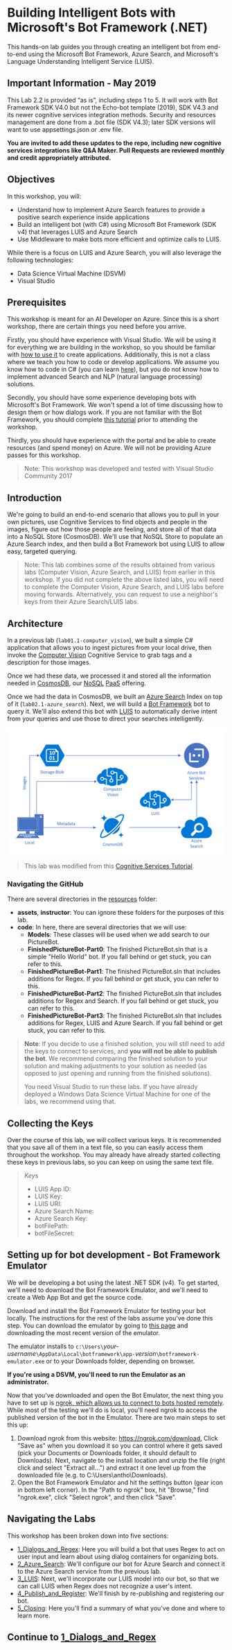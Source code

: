 # Building Intelligent Bots with Microsoft's Bot Framework (.NET)

This hands-on lab guides you through creating an intelligent bot from end-to-end using the Microsoft Bot Framework, Azure Search, and Microsoft's Language Understanding Intelligent Service (LUIS).

## Important Information - May 2019

This Lab 2.2 is provided “as is”, including steps 1 to 5. It will work with Bot Framework SDK V4.0 but not the Echo-bot template (2019), SDK V4.3 and its newer cognitive services integration methods. 
Security and resources management are done from a .bot file (SDK V4.3); later SDK versions will want to use appsettings.json or .env file. 

**You are invited to add these updates to the repo, including new cognitive services integrations like Q&A Maker. 
Pull Requests are reviewed monthly and credit appropriately attributed.**

## Objectives

In this workshop, you will:

- Understand how to implement Azure Search features to provide a positive search experience inside applications
- Build an intelligent bot (with C#) using Microsoft Bot Framework (SDK v4) that leverages LUIS and Azure Search
- Use Middleware to make bots more efficient and optimize calls to LUIS.

While there is a focus on LUIS and Azure Search, you will also leverage the following technologies:

- Data Science Virtual Machine (DSVM)
- Visual Studio

## Prerequisites

This workshop is meant for an AI Developer on Azure. Since this is a short workshop, there are certain things you need before you arrive.

Firstly, you should have experience with Visual Studio. We will be using it for everything we are building in the workshop, so you should be familiar with [how to use it](https://docs.microsoft.com/en-us/visualstudio/ide/visual-studio-ide) to create applications. Additionally, this is not a class where we teach you how to code or develop applications. We assume you know how to code in C# (you can learn [here](https://mva.microsoft.com/en-us/training-courses/c-fundamentals-for-absolute-beginners-16169?l=Lvld4EQIC_2706218949)), but you do not know how to implement advanced Search and NLP (natural language processing) solutions.

Secondly, you should have some experience developing bots with Microsoft's Bot Framework. We won't spend a lot of time discussing how to design them or how dialogs work. If you are not familiar with the Bot Framework, you should complete [this tutorial](https://docs.microsoft.com/en-us/azure/bot-service/dotnet/bot-builder-dotnet-sdk-quickstart?view=azure-bot-service-4.0) prior to attending the workshop.

Thirdly, you should have experience with the portal and be able to create resources (and spend money) on Azure. We will not be providing Azure passes for this workshop.

>Note: This workshop was developed and tested with Visual Studio Community 2017

## Introduction

We're going to build an end-to-end scenario that allows you to pull in your own pictures, use Cognitive Services to find objects and people in the images, figure out how those people are feeling, and store all of that data into a NoSQL Store (CosmosDB). We'll use that NoSQL Store to populate an Azure Search index, and then build a Bot Framework bot using LUIS to allow easy, targeted querying.

> Note: This lab combines some of the results obtained from various labs (Computer Vision, Azure Search, and LUIS) from earlier in this workshop. If you did not complete the above listed labs, you will need to complete the Computer Vision, Azure Search, and LUIS labs before moving forwards. Alternatively, you can request to use a neighbor's keys from their Azure Search/LUIS labs.

## Architecture

In a previous lab (`lab01.1-computer_vision`), we built a simple C# application that allows you to ingest pictures from your local drive, then invoke the [Computer Vision](https://www.microsoft.com/cognitive-services/en-us/computer-vision-api) Cognitive Service to grab tags and a description for those images.

Once we had these data, we processed it and stored all the information needed in [CosmosDB](https://azure.microsoft.com/en-us/services/documentdb/), our [NoSQL](https://en.wikipedia.org/wiki/NoSQL) [PaaS](https://azure.microsoft.com/en-us/overview/what-is-paas/) offering.

Once we had the data in CosmosDB, we built an [Azure Search](https://azure.microsoft.com/en-us/services/search/) Index on top of it (`lab02.1-azure_search`). Next, we will build a [Bot Framework](https://dev.botframework.com/) bot to query it. We'll also extend this bot with [LUIS](https://www.microsoft.com/cognitive-services/en-us/language-understanding-intelligent-service-luis) to automatically derive intent from your queries and use those to direct your searches intelligently.

![Architecture Diagram](./resources/assets/AI_Immersion_Arch.png)

> This lab was modified from this [Cognitive Services Tutorial](https://github.com/noodlefrenzy/CognitiveServicesTutorial).

### Navigating the GitHub

There are several directories in the [resources](./resources) folder:

- **assets**, **instructor**: You can ignore these folders for the purposes of this lab.
- **code**: In here, there are several directories that we will use:
  - **Models**: These classes will be used when we add search to our PictureBot.
  - **FinishedPictureBot-Part0**: The finished PictureBot.sln that is a simple "Hello World" bot. If you fall behind or get stuck, you can refer to this.
  - **FinishedPictureBot-Part1**: The finished PictureBot.sln that includes additions for Regex. If you fall behind or get stuck, you can refer to this.
  - **FinishedPictureBot-Part2**: The finished PictureBot.sln that includes additions for Regex and Search. If you fall behind or get stuck, you can refer to this.
  - **FinishedPictureBot-Part3**: The finished PictureBot.sln that includes additions for Regex, LUIS and Azure Search. If you fall behind or get stuck, you can refer to this.

> **Note**: If you decide to use a finished solution, you will still need to add the keys to connect to services, and **you will not be able to publish the bot**. We recommend comparing the finished solution to your solution and making adjustments to your solution as needed (as opposed to just opening and running from the finished solutions).  
>
> You need Visual Studio to run these labs. If you have already deployed a Windows Data Science Virtual Machine for one of the labs, we recommend using that.

## Collecting the Keys

Over the course of this lab, we will collect various keys. It is recommended that you save all of them in a text file, so you can easily access them throughout the workshop. You may already have already started collecting these keys in previous labs, so you can keep on using the same text file.

>_Keys_
>
>- LUIS App ID:
>- LUIS Key:
>- LUIS URI:
>- Azure Search Name:
>- Azure Search Key:
>- botFilePath:
>- botFileSecret:

## Setting up for bot development - Bot Framework Emulator

We will be developing a bot using the latest .NET SDK (v4).  To get started, we'll need to download the Bot Framework Emulator, and we'll need to create a Web App Bot and get the source code.  

Download and install the Bot Framework Emulator for testing your bot locally. The instructions for the rest of the labs assume you've done this step. You can download the emulator by going to [this page](https://github.com/Microsoft/BotFramework-Emulator/releases) and downloading the most recent version of the emulator. 

The emulator installs to `c:\Users\`_your-username_`\AppData\Local\botframework\app-`_version_`\botframework-emulator.exe` or to your Downloads folder, depending on browser.  

**If you're using a DSVM, you'll need to run the Emulator as an administrator.**

Now that you've downloaded and open the Bot Emulator, the next thing you have to set up is [ngrok, which allows us to connect to bots hosted remotely](https://docs.microsoft.com/en-us/azure/bot-service/bot-service-debug-emulator?view=azure-bot-service-4.0#configure-ngrok). While most of the testing we'll do is local, you'll need ngrok to access the published version of the bot in the Emulator. There are two main steps to set this up:

1. Download ngrok from this website: <https://ngrok.com/download.> Click "Save as" when you download it so you can control where it gets saved (pick your Documents or Downloads folder, it should default to Downloads). Next, navigate to the install location and unzip the file (right click and select "Extract all...") and extract it one level up from the downloaded file (e.g. to  C:\Users\antho\Downloads\).  
2. Open the Bot Framework Emulator and hit the settings button (gear icon in bottom left corner). In the "Path to ngrok" box, hit "Browse," find "ngrok.exe", click "Select ngrok", and then click "Save".

## Navigating the Labs

This workshop has been broken down into five sections:

- [1_Dialogs_and_Regex](./1_Dialogs_and_Regex.md): Here you will build a bot that uses Regex to act on user input and learn about using dialog containers for organizing bots.
- [2_Azure_Search](./2_Azure_Search.md): We'll configure our bot for Azure Search and connect it to the Azure Search service from the previous lab.
- [3_LUIS](./3_LUIS.md): Next, we'll incorporate our LUIS model into our bot, so that we can call LUIS when Regex does not recognize a user's intent.
- [4_Publish_and_Register](./4_Publish_and_Register.md): We'll finish by re-publishing and registering our bot.
- [5_Closing](./5_Closing.md): Here you'll find a summary of what you've done and where to learn more.

## Continue to [1_Dialogs_and_Regex](./1_Dialogs_and_Regex.md)